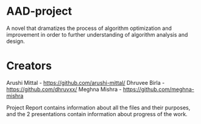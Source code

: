 # AAD-project
A novel that dramatizes the process of algorithm optimization and improvement in order to further understanding of algorithm analysis and design.

# Creators
Arushi Mittal - https://github.com/arushi-mittal/
Dhruvee Birla - https://github.com/dhruvxx/
Meghna Mishra - https://github.com/meghna-mishra

Project Report contains information about all the files and their purposes, and the 2 presentations contain information about progress of the work.
